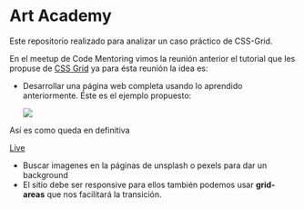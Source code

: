 # Art Academy

Este repositorio realizado para analizar un caso práctico de CSS-Grid.

En el meetup de Code Mentoring vimos la reunión anterior el tutorial que les propuse de [CSS Grid](https://scrimba.com/g/gR8PTE) ya para ésta reunión la idea es:
- Desarrollar una página web completa usando lo aprendido anteriormente. Éste es el ejemplo propuesto:

     ![](https://i.ibb.co/FH0ZygJ/cssgrid-cristianorozco.jpg)
     
 Así es como queda en definitiva 
 
 [Live](https://corozb.github.io/artAcademy/)

- Buscar imagenes en la páginas de unsplash o pexels para dar un background
- El sitio debe ser responsive para ellos también podemos usar **grid-areas** que nos facilitará la transición.

